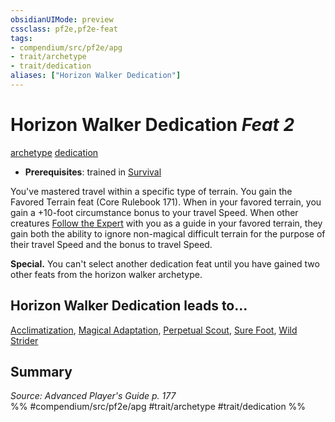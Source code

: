 ```yaml
---
obsidianUIMode: preview
cssclass: pf2e,pf2e-feat
tags:
- compendium/src/pf2e/apg
- trait/archetype
- trait/dedication
aliases: ["Horizon Walker Dedication"]
---
```

# Horizon Walker Dedication  *Feat 2*  
[archetype](archetype.md "Archetype Feat Trait")  [dedication](dedication.md "Dedication Feat Trait")  

- **Prerequisites**: trained in [Survival](skills.md#Survival)

You've mastered travel within a specific type of terrain. You gain the Favored Terrain feat (Core Rulebook 171). When in your favored terrain, you gain a +10-foot circumstance bonus to your travel Speed. When other creatures [Follow the Expert](follow-the-expert.md) with you as a guide in your favored terrain, they gain both the ability to ignore non-magical difficult terrain for the purpose of their travel Speed and the bonus to travel Speed.

**Special.** You can't select another dedication feat until you have gained two other feats from the horizon walker archetype.

## Horizon Walker Dedication leads to...

[Acclimatization](acclimatization-apg.md), [Magical Adaptation](magical-adaptation-apg.md), [Perpetual Scout](perpetual-scout-apg.md), [Sure Foot](sure-foot-apg.md), [Wild Strider](wild-strider-apg.md)

## Summary

*Source: Advanced Player's Guide p. 177*  
%% #compendium/src/pf2e/apg #trait/archetype #trait/dedication %%